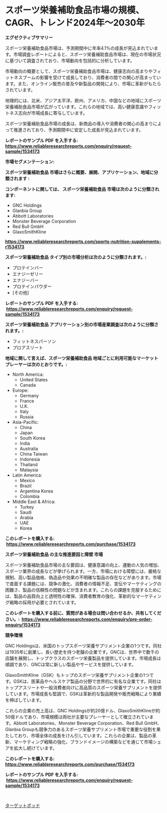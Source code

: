 <p><h1>スポーツ栄養補助食品市場の規模、CAGR、トレンド2024年〜2030年</h1></p><p><strong>エグゼクティブサマリー</strong></p>
<p><p>スポーツ栄養補助食品市場は、予測期間中に年率4.1%の成長が見込まれています。市場調査レポートによると、スポーツ栄養補助食品市場は、現在の市場状況に基づいて調査されており、市場動向を包括的に分析しています。</p><p>市場動向の概要として、スポーツ栄養補助食品市場は、健康志向の高まりやフィットネスブームの影響を受けて成長しており、消費者の間での関心が高まっています。また、オンライン販売の普及や新製品の開発により、市場に革新がもたらされています。</p><p>地理的には、北米、アジア太平洋、欧州、アメリカ、中国などの地域にスポーツ栄養補助食品市場が広がっています。これらの地域では、高い健康意識やフィットネス志向が市場成長に寄与しています。</p><p>スポーツ栄養補助食品市場の成長は、新商品の導入や消費者の関心の高まりによって推進されており、予測期間中に安定した成長が見込まれています。</p></p>
<p><strong>レポートのサンプル PDF を入手する: <a href="https://www.reliableresearchreports.com/enquiry/request-sample/1534173">https://www.reliableresearchreports.com/enquiry/request-sample/1534173</a></strong></p>
<p><strong>市場セグメンテーション:</strong></p>
<p><strong> スポーツ栄養補助食品 市場はさらに概要、展開、アプリケーション、地域に分類されます :</strong></p>
<p><strong>コンポーネントに関しては、 スポーツ栄養補助食品 市場は次のように分類されます: &nbsp;</strong></p>
<p><ul><li>GNC Holdings</li><li>Glanbia Group</li><li>Abbott Laboratories</li><li>Monster Beverage Corporation</li><li>Red Bull GmbH</li><li>GlaxoSmithKline</li></ul></p>
<p><strong><a href="https://www.reliableresearchreports.com/sports-nutrition-supplements-r1534173">https://www.reliableresearchreports.com/sports-nutrition-supplements-r1534173</a></strong></p>
<p><strong> スポーツ栄養補助食品 タイプ別の市場分析は次のように分類されます。:</strong></p>
<p><ul><li>プロテインバー</li><li>エナジーゼリー</li><li>エナジーバー</li><li>プロテインパウダー</li><li>[その他]</li></ul></p>
<p><strong>レポートのサンプル PDF を入手する: &nbsp;<a href="https://www.reliableresearchreports.com/enquiry/request-sample/1534173">https://www.reliableresearchreports.com/enquiry/request-sample/1534173</a></strong></p>
<p><strong> スポーツ栄養補助食品 アプリケーション別の市場産業調査は次のように分類されます。:</strong></p>
<p><ul><li>フィットネスパーソン</li><li>プロアスリート</li></ul></p>
<p><strong>地域に関して言えば、スポーツ栄養補助食品 地域ごとに利用可能なマーケットプレーヤーは次のとおりです。:</strong></p>
<p><ul>
    <li>
        North America:
        <ul>
            <li>United States</li>
            <li>Canada</li>
        </ul>
    </li>
    <li>
        Europe:
        <ul>
            <li>Germany</li>
            <li>France</li>
            <li>U.K.</li>
            <li>Italy</li>
            <li>Russia</li>
        </ul>
    </li>
    <li>
        Asia-Pacific:
        <ul>
            <li>China</li>
            <li>Japan</li>
            <li>South Korea</li>
            <li>India</li>
            <li>Australia</li>
            <li>China Taiwan</li>
            <li>Indonesia</li>
            <li>Thailand</li>
            <li>Malaysia</li>
        </ul>
    </li>
    <li>
        Latin America:
        <ul>
            <li>Mexico</li>
            <li>Brazil</li>
            <li>Argentina Korea</li>
            <li>Colombia</li>
        </ul>
    </li>
    <li>
        Middle East & Africa:
        <ul>
            <li>Turkey</li>
            <li>Saudi</li>
            <li>Arabia</li>
            <li>UAE</li>
            <li>Korea</li>
        </ul>
    </li>
    </ul></p>
<p><strong>このレポートを購入する: &nbsp;<a href="https://www.reliableresearchreports.com/purchase/1534173">https://www.reliableresearchreports.com/purchase/1534173</a></strong></p>
<p><strong>スポーツ栄養補助食品 の主な推進要因と障壁 市場</strong></p>
<p><p>スポーツ栄養補助食品市場の主な要因は、健康意識の向上、運動の人気の増加、スポーツ業界の成長などが挙げられます。一方、市場における障壁には、厳格な規制、高い製品価格、偽造品や効果の不明確な製品の存在などがあります。市場で直面する課題には、競争の激化、消費者の情報不足、宣伝やマーケティングの困難さ、製品の信頼性の問題などが含まれます。これらの課題を克服するためには、製品の品質向上と透明性の確保、消費者教育の強化、革新的なマーケティング戦略の採用が必要とされています。</p></p>
<p><strong>このレポートを購入する前に、質問がある場合は問い合わせるか、共有してください。:&nbsp; <a href="https://www.reliableresearchreports.com/enquiry/pre-order-enquiry/1534173">https://www.reliableresearchreports.com/enquiry/pre-order-enquiry/1534173</a></strong></p>
<p><strong>競争環境</strong></p>
<p><p>GNC Holdingsは、米国のトップスポーツ栄養サプリメント企業の1つです。同社は1935年に創業し、長い歴史を持つ老舗の企業です。GNCは、世界中で数千の店舗を展開し、トップクラスのスポーツ栄養製品を提供しています。市場成長は順調であり、GNCは常に新しい製品やサービスを提供しています。</p><p>GlaxoSmithKline（GSK）もトップのスポーツ栄養サプリメント企業の1つです。GSKは、医薬品やヘルスケア製品の分野で世界的に有名な企業です。同社はトップアスリートや一般消費者向けに高品質のスポーツ栄養サプリメントを提供しています。市場成長も堅調で、GSKは革新的な製品開発や販売戦略により業績を伸ばしています。</p><p>これらの企業の売上高は、GNC Holdingsが約20億ドル、GlaxoSmithKlineが約50億ドルであり、市場規模は両社が主要なプレーヤーとして確立されています。Abbott Laboratories、Monster Beverage Corporation、Red Bull GmbH、Glanbia Groupも競争力のあるスポーツ栄養サプリメント市場で重要な役割を果たしており、市場全体の成長をけん引しています。これらの企業は、製品の革新、マーケティング戦略の強化、ブランドイメージの構築などを通じて市場シェアを拡大し続けています。</p></p>
<p><strong>このレポートを購入する: &nbsp; <a href="https://www.reliableresearchreports.com/purchase/1534173">https://www.reliableresearchreports.com/purchase/1534173</a></strong></p>
<p><strong>レポートのサンプル PDF を入手する: &nbsp;<a href="https://www.reliableresearchreports.com/enquiry/request-sample/1534173">https://www.reliableresearchreports.com/enquiry/request-sample/1534173</a></strong><strong></strong></p>
<p>&nbsp;</p>
<p><p><a href="https://medium.com/@thomasbaker655/2024%E5%B9%B4%E3%81%8B%E3%82%892031%E5%B9%B4%E3%81%BE%E3%81%A7%E3%81%AE%E6%9C%9F%E9%96%93%E3%81%AB%E4%BA%88%E6%B8%AC%E3%81%95%E3%82%8C%E3%82%8B%E3%82%BF%E3%83%BC%E3%82%B2%E3%83%86%E3%82%A3%E3%83%B3%E3%82%B0%E3%83%9D%E3%83%83%E3%83%89%E3%81%AE%E5%B8%82%E5%A0%B4%E5%88%86%E6%9E%90%E3%81%A8%E8%A6%8F%E6%A8%A1-368f35d21682">ターゲットポッド</a></p></p>